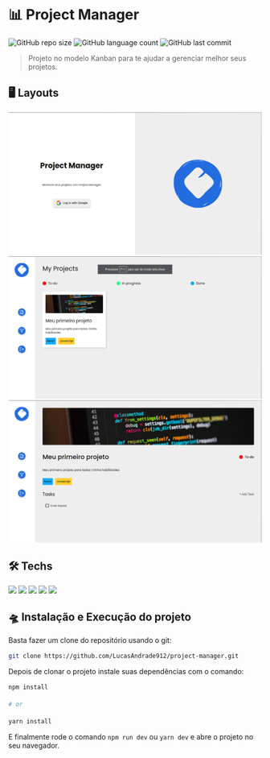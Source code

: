 # 📊 Project Manager

![GitHub repo size](https://img.shields.io/github/repo-size/LucasAndrade912/project-manager?style=for-the-badge)
![GitHub language count](https://img.shields.io/github/languages/count/LucasAndrade912/project-manager?style=for-the-badge)
![GitHub last commit](https://img.shields.io/github/last-commit/LucasAndrade912/project-manager?style=for-the-badge)

> Projeto no modelo Kanban para te ajudar a gerenciar melhor seus projetos.

## 🖥️ Layouts

<img src="layouts/login.png" alt="Página de login">
<img src="layouts/main.png" alt="Página principal">
<img src="layouts/project.png" alt="Página de um projeto">

## 🛠️ Techs

<div>
  <img src="https://img.shields.io/badge/React-20232A?style=for-the-badge&logo=react&logoColor=61DAFB" />
  <img src="https://img.shields.io/badge/React_Router-CA4245?style=for-the-badge&logo=react-router&logoColor=white" />
  <img src="https://img.shields.io/badge/styled--components-DB7093?style=for-the-badge&logo=styled-components&logoColor=white" />
  <img src="https://img.shields.io/badge/TypeScript-007ACC?style=for-the-badge&logo=typescript&logoColor=white" />
  <img src="https://img.shields.io/badge/Firebase-F29D0C?style=for-the-badge&logo=firebase&logoColor=white" />
</div>

## 🛸 Instalação e Execução do projeto

Basta fazer um clone do repositório usando o git:

```bash
git clone https://github.com/LucasAndrade912/project-manager.git
```

Depois de clonar o projeto instale suas dependências com o comando:

```bash
npm install

# or

yarn install
```

E finalmente rode o comando `npm run dev` ou `yarn dev` e abre o projeto no seu navegador.
